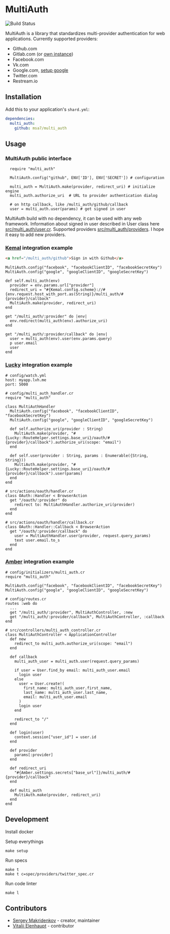 # MultiAuth

![Build Status](https://github.com/msa7/multi_auth/workflows/CI/badge.svg)

MultiAuth is a library that standardizes multi-provider authentication for web applications. Currently supported providers:

- Github.com
- Gitlab.com (or [own instance](https://github.com/msa7/multi_auth/blob/master/setup.md#gitlab))
- Facebook.com
- Vk.com
- Google.com, [setup google](https://github.com/msa7/multi_auth/blob/master/setup.md#google)
- Twitter.com
- Restream.io

## Installation

Add this to your application's `shard.yml`:

```yaml
dependencies:
  multi_auth:
    github: msa7/multi_auth
```

## Usage

### MultiAuth public interface

```crystal
  require "multi_auth"

  MultiAuth.config("github", ENV['ID'], ENV['SECRET']) # configuration

  multi_auth = MultiAuth.make(provider, redirect_uri) # initialize engine
  multi_auth.authorize_uri  # URL to provider authentication dialog

  # on http callback, like /multi_auth/github/callback
  user = multi_auth.user(params) # get signed in user
```

MultiAuth build with no dependency, it can be used with any web framework. Information about signed in user described in User class here [src/multi_auth/user.cr](https://github.com/msa7/multi_auth/blob/master/src/multi_auth/user.cr). Supported providers [src/multi_auth/providers](https://github.com/msa7/multi_auth/blob/master/src/multi_auth/providers). I hope it easy to add new providers.

### [Kemal](http://kemalcr.com) integration example

```html
<a href="/multi_auth/github">Sign in with Github</a>
```

```crystal
MultiAuth.config("facebook", "facebookClientID", "facebookSecretKey")
MultiAuth.config("google", "googleClientID", "googleSecretKey")

def self.multi_auth(env)
  provider = env.params.url["provider"]
  redirect_uri = "#{Kemal.config.scheme}://#{env.request.host_with_port.as(String)}/multi_auth/#{provider}/callback"
  MultiAuth.make(provider, redirect_uri)
end

get "/multi_auth/:provider" do |env|
  env.redirect(multi_auth(env).authorize_uri)
end

get "/multi_auth/:provider/callback" do |env|
  user = multi_auth(env).user(env.params.query)
  p user.email
  user
end
```

### [Lucky](https://github.com/luckyframework/lucky) integration example

```crystal
# config/watch.yml
host: myapp.lvh.me
port: 5000

# config/multi_auth_handler.cr
require "multi_auth"

class MultiAuthHandler
  MultiAuth.config("facebook", "facebookClientID", "facebookSecretKey")
  MultiAuth.config("google", "googleClientID", "googleSecretKey")

  def self.authorize_uri(provider : String)
    MultiAuth.make(provider, "#{Lucky::RouteHelper.settings.base_uri}/oauth/#{provider}/callback").authorize_uri(scope: "email")
  end

  def self.user(provider : String, params : Enumerable({String, String}))
    MultiAuth.make(provider, "#{Lucky::RouteHelper.settings.base_uri}/oauth/#{provider}/callback").user(params)
  end
end

# src/actions/oauth/handler.cr
class OAuth::Handler < BrowserAction
  get "/oauth/:provider" do
    redirect to: MultiAuthHandler.authorize_uri(provider)
  end
end

# src/actions/oauth/handler/callback.cr
class OAuth::Handler::Callback < BrowserAction
  get "/oauth/:provider/callback" do
    user = MultiAuthHandler.user(provider, request.query_params)
    text user.email.to_s
  end
end
```

### [Amber](https://github.com/amberframework/amber) integration example

```crystal
# config/initializers/multi_auth.cr
require "multi_auth"

MultiAuth.config("facebook", "facebookClientID", "facebookSecretKey")
MultiAuth.config("google", "googleClientID", "googleSecretKey")

# config/routes.cr
routes :web do
  ...
  get "/multi_auth/:provider", MultiAuthController, :new
  get "/multi_auth/:provider/callback", MultiAuthController, :callback
end

# src/controllers/multi_auth_controller.cr
class MultiAuthController < ApplicationController
  def new
    redirect_to multi_auth.authorize_uri(scope: "email")
  end

  def callback
    multi_auth_user = multi_auth.user(request.query_params)

    if user = User.find_by email: multi_auth_user.email
      login user
    else
      user = User.create!(
        first_name: multi_auth_user.first_name,
        last_name: multi_auth_user.last_name,
        email: multi_auth_user.email
      )
      login user
    end

    redirect_to "/"
  end

  def login(user)
    context.session["user_id"] = user.id
  end

  def provider
    params[:provider]
  end

  def redirect_uri
    "#{Amber.settings.secrets["base_url"]}/multi_auth/#{provider}/callback"
  end

  def multi_auth
    MultiAuth.make(provider, redirect_uri)
  end
end
```

## Development

Install docker

Setup everythings

```
make setup
```

Run specs

```
make t
make t c=spec/providers/twitter_spec.cr
```

Run code linter

```
make l
```

## Contributors

- [Sergey Makridenkov](https://github.com/msa7) - creator, maintainer
- [Vitalii Elenhaupt](https://github.com/veelenga) - contributor
